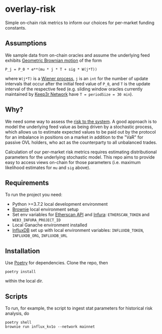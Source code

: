 # overlay-risk

Simple on-chain risk metrics to inform our choices for per-market funding constants.


## Assumptions

We sample data from on-chain oracles and assume the underlying feed exhibits [Geometric Brownian motion](https://en.wikipedia.org/wiki/Geometric_Brownian_motion) of the form

```
P_j = P_0 * e**(mu * j * T + sig * W(j*T))
```

where `W(j*T)` is a [Wiener process](https://en.wikipedia.org/wiki/Wiener_process), `j` is an `int` for the number of update intervals that occur after the initial feed value of `P_0`, and `T` is the update interval of the respective feed (e.g. sliding window oracles currently maintained by [Keep3r Network](https://github.com/keep3r-network/keep3r.network) have `T = periodSize = 30 min`).


## Why?

We need some way to assess the [risk to the system](https://github.com/overlay-market/OIPs/blob/master/notes/note-4.md). A good approach is to model the underlying feed value as being driven by a stochastic process, which allows us to estimate expected values to be paid out by the protocol for an imbalance in positions on a market in addition to the "VaR" for passive OVL holders, who act as the counterparty to all unbalanced trades.

Calculation of our per-market risk metrics requires estimating distributional parameters for the underlying stochastic model. This repo aims to provide easy to access views on-chain for those parameters (i.e. maximum likelihood estimates for `mu` and `sig` above).


## Requirements

To run the project you need:

- Python >=3.7.2 local development environment
- [Brownie](https://github.com/eth-brownie/brownie) local environment setup
- Set env variables for [Etherscan API](https://etherscan.io/apis) and [Infura](https://eth-brownie.readthedocs.io/en/stable/network-management.html?highlight=infura%20environment#using-infura): `ETHERSCAN_TOKEN` and `WEB3_INFURA_PROJECT_ID`
- Local Ganache environment installed
- [InfluxDB](https://www.influxdata.com/) set up with local environment variables: `INFLUXDB_TOKEN`, `INFLUXDB_ORG`, `INFLUXDB_URL`


## Installation

Use [Poetry](https://github.com/python-poetry/poetry) for dependencies. Clone the repo, then

```
poetry install
```

within the local dir.


## Scripts

To run, for example, the script to ingest stat parameters for historical risk analysis, do

```
poetry shell
brownie run influx_kv1o --network mainnet
```

